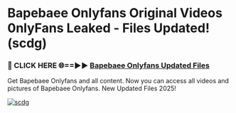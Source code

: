 # Bapebaee Onlyfans Original Videos 0nlyFans Leaked - Files Updated! (scdg)

<h3>🔴 CLICK HERE 🌐==►► <a href="https://tinyurl.com/4seja8ks" rel="nofollow">Bapebaee Onlyfans Updated Files</a></h3>

Get Bapebaee Onlyfans and all content. Now you can access all videos and pictures of Bapebaee Onlyfans. New Updated Files 2025!

[![scdg](https://i.imgur.com/EWjZXRe.gif)](https://tinyurl.com/4seja8ks)
